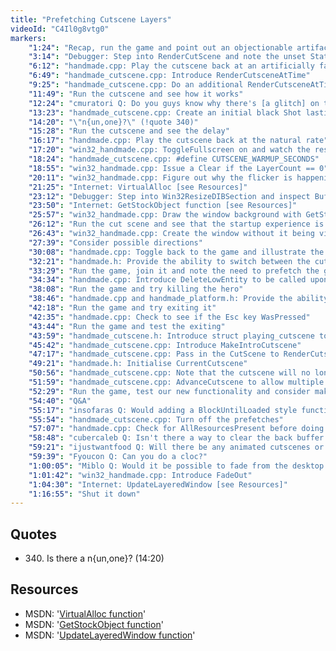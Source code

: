 ```yaml
---
title: "Prefetching Cutscene Layers"
videoId: "C4Il0g8vtg0"
markers:
    "1:24": "Recap, run the game and point out an objectionable artifact"
    "3:14": "Debugger: Step into RenderCutScene and note the unset State of the Asset"
    "6:12": "handmade.cpp: Play the cutscene back at an artificially fast rate"
    "6:49": "handmade_cutscene.cpp: Introduce RenderCutsceneAtTime"
    "9:25": "handmade_cutscene.cpp: Do an additional RenderCutsceneAtTime in RenderCutscene, passing 0 as the RenderGroup in order to do a PrefetchBitmap"
    "11:49": "Run the cutscene and see how it works"
    "12:24": "cmuratori Q: Do you guys know why there's [a glitch] on the beginning one?"
    "13:23": "handmade_cutscene.cpp: Create an initial black Shot lasting 20 (artificially accelerated) seconds"
    "14:20": "\"n{un,one}?\" (!quote 340)"
    "15:28": "Run the cutscene and see the delay"
    "16:17": "handmade.cpp: Play the cutscene back at the natural rate"
    "17:20": "win32_handmade.cpp: ToggleFullscreen on and watch the result"
    "18:24": "handmade_cutscene.cpp: #define CUTSCENE_WARMUP_SECONDS"
    "18:55": "win32_handmade.cpp: Issue a Clear if the LayerCount == 0"
    "20:11": "win32_handmade.cpp: Figure out why the flicker is happening"
    "21:25": "Internet: VirtualAlloc [see Resources]"
    "23:12": "Debugger: Step into Win32ResizeDIBSection and inspect Buffer->Memory"
    "23:50": "Internet: GetStockObject function [see Resources]"
    "25:57": "win32_handmade.cpp: Draw the window background with GetStockObject(BLACK_BRUSH)"
    "26:12": "Run the cut scene and see that the startup experience is pretty nice"
    "26:43": "win32_handmade.cpp: Create the window without it being visible"
    "27:39": "Consider possible directions"
    "30:08": "handmade.cpp: Toggle back to the game and illustrate the concept of the game getting started"
    "32:21": "handmade.h: Provide the ability to switch between the cutscene and the game"
    "33:29": "Run the game, join it and note the need to prefetch the game assets"
    "34:34": "handmade.cpp: Introduce DeleteLowEntity to be called upon pressing Esc"
    "38:08": "Run the game and try killing the hero"
    "38:46": "handmade.cpp and handmade_platform.h: Provide the ability to exit the game"
    "42:18": "Run the game and try exiting it"
    "42:35": "handmade.cpp: Check to see if the Esc key WasPressed"
    "43:44": "Run the game and test the exiting"
    "43:59": "handmade_cutscene.h: Introduce struct playing_cutscene to formalise what the cutscene is doing"
    "45:42": "handmade_cutscene.cpp: Introduce MakeIntroCutscene"
    "47:17": "handmade_cutscene.cpp: Pass in the CutScene to RenderCutscene"
    "49:21": "handmade.h: Initialise CurrentCutscene"
    "50:56": "handmade_cutscene.cpp: Note that the cutscene will no longer be hot reloadable"
    "51:59": "handmade_cutscene.cpp: AdvanceCutscene to allow multiple cutscenes"
    "52:29": "Run the game, test our new functionality and consider making the cutscenes reset"
    "54:40": "Q&A"
    "55:17": "insofaras Q: Would adding a BlockUntilLoaded style function be a good idea to make sure even slower computers have all layers loaded before the scene starts?"
    "55:54": "handmade_cutscene.cpp: Turn off the prefetches"
    "57:07": "handmade.cpp: Check for AllResourcesPresent before doing TiledRenderGroupToOutput"
    "58:48": "cubercaleb Q: Isn't there a way to clear the back buffer using SIMD?"
    "59:21": "ijustwantfood Q: Will there be any animated cutscenes or just zooming shots?"
    "59:39": "Fyoucon Q: Can you do a cloc?"
    "1:00:05": "Miblo Q: Would it be possible to fade from the desktop to the game's initial black screen? Failing that, I think it'd be cool if we fade into the cut scene from the black, and then back to black when we quit the game"
    "1:01:42": "win32_handmade.cpp: Introduce FadeOut"
    "1:04:30": "Internet: UpdateLayeredWindow [see Resources]"
    "1:16:55": "Shut it down"
---
```


## Quotes

* 340\. Is there a n{un,one}? (14:20)

## Resources

* MSDN: '[VirtualAlloc function](https://msdn.microsoft.com/en-us/library/windows/desktop/aa366887)'
* MSDN: '[GetStockObject function](https://msdn.microsoft.com/en-us/library/windows/desktop/dd144925)'
* MSDN: '[UpdateLayeredWindow function](https://msdn.microsoft.com/en-us/library/windows/desktop/ms633556)'
